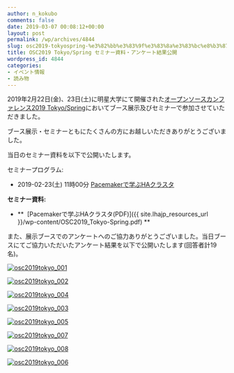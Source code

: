 ```yaml
---
author: n_kokubo
comments: false
date: 2019-03-07 00:08:12+00:00
layout: post
permalink: /wp/archives/4844
slug: osc2019-tokyospring-%e3%82%bb%e3%83%9f%e3%83%8a%e3%83%bc%e8%b3%87%e6%96%99%e3%83%bb%e3%82%a2%e3%83%b3%e3%82%b1%e3%83%bc%e3%83%88%e7%b5%90%e6%9e%9c%e5%85%ac%e9%96%8b
title: OSC2019 Tokyo/Spring セミナー資料・アンケート結果公開
wordpress_id: 4844
categories:
- イベント情報
- 読み物
---
```


2019年2月22日(金)、23日(土)に明星大学にて開催された[オープンソースカンファレンス2019 Tokyo/Spring](https://www.ospn.jp/osc2019-spring/)においてブース展示及びセミナーで参加させていただきました。

ブース展示・セミナーともにたくさんの方にお越しいただきありがとうございました。

当日のセミナー資料を以下で公開いたします。

セミナープログラム:



	
  * 2019-02-23(土) 11時00分 [Pacemakerで学ぶHAクラスタ](https://www.ospn.jp/osc2019-spring/modules/eguide/event.php?eid=17)


**セミナー資料:**



	
  * **  [Pacemakerで学ぶHAクラスタ(PDF)]({{ site.lhajp_resources_url }}/wp-content/OSC2019_Tokyo-Spring.pdf)
**


また、展示ブースでのアンケートへのご協力ありがとうございました。当日ブースにてご協力いただいたアンケート結果を以下で公開いたします(回答者計19名)。

[![osc2019tokyo_001](/assets/images/wp-content/osc2019tokyo_001.png)](/assets/images/wp-content/osc2019tokyo_001.png)

[![osc2019tokyo_002](/assets/images/wp-content/osc2019tokyo_002.png)](/assets/images/wp-content/osc2019tokyo_002.png)

[![osc2019tokyo_004](/assets/images/wp-content/osc2019tokyo_004.png)](/assets/images/wp-content/osc2019tokyo_004.png)

[![osc2019tokyo_003](/assets/images/wp-content/osc2019tokyo_003.png)](/assets/images/wp-content/osc2019tokyo_003.png)

[![osc2019tokyo_005](/assets/images/wp-content/osc2019tokyo_005.png)](/assets/images/wp-content/osc2019tokyo_005.png)

[![osc2019tokyo_007](/assets/images/wp-content/osc2019tokyo_007.png)](/assets/images/wp-content/osc2019tokyo_007.png)

[![osc2019tokyo_008](/assets/images/wp-content/osc2019tokyo_008.png)](/assets/images/wp-content/osc2019tokyo_008.png)

[![osc2019tokyo_006](/assets/images/wp-content/osc2019tokyo_006.png)](/assets/images/wp-content/osc2019tokyo_006.png)
